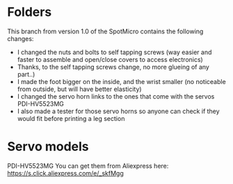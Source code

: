# Folders

This branch from version 1.0 of the SpotMicro contains the following changes:

* I changed the nuts and bolts to self tapping screws (way easier and faster to assemble and open/close covers to access electronics)
* Thanks, to the self tapping screws change, no more glueing of any part..)
* I made the foot bigger on the inside, and the wrist smaller (no noticeable from outside, but will have better elasticity)
* I changed the servo horn links to the ones that come with the servos PDI-HV5523MG
* I also made a tester for those servo horns so anyone can check if they would fit before printing a leg section

# Servo models

PDI-HV5523MG You can get them from Aliexpress here: https://s.click.aliexpress.com/e/_skfMgg



